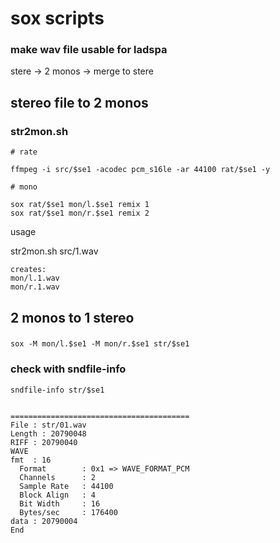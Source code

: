 # sox scripts

### make wav file usable for ladspa

stere -> 2 monos -> merge to stere

## stereo file to 2 monos
### str2mon.sh
```
# rate

ffmpeg -i src/$se1 -acodec pcm_s16le -ar 44100 rat/$se1 -y

# mono

sox rat/$se1 mon/l.$se1 remix 1
sox rat/$se1 mon/r.$se1 remix 2
```

usage

str2mon.sh src/1.wav 

```
creates:
mon/l.1.wav
mon/r.1.wav
```

## 2 monos to 1 stereo
### 
```
sox -M mon/l.$se1 -M mon/r.$se1 str/$se1
```

### check with sndfile-info

```
sndfile-info str/$se1


========================================
File : str/01.wav
Length : 20790048
RIFF : 20790040
WAVE
fmt  : 16
  Format        : 0x1 => WAVE_FORMAT_PCM
  Channels      : 2
  Sample Rate   : 44100
  Block Align   : 4
  Bit Width     : 16
  Bytes/sec     : 176400
data : 20790004
End
```